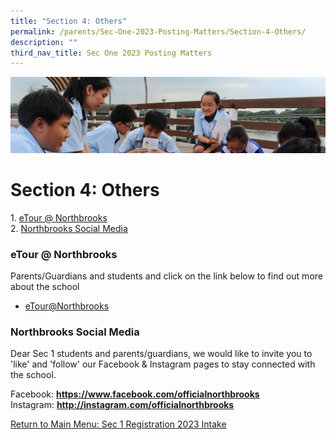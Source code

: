 ```yaml
---
title: "Section 4: Others"
permalink: /parents/Sec-One-2023-Posting-Matters/Section-4-Others/
description: ""
third_nav_title: Sec One 2023 Posting Matters
---
```

![](/images/Parentsbanner.jpg)

Section 4: Others
=================

1. [eTour @ Northbrooks](/parents/Sec-One-2023-Posting-Matters/Section-4-Others/)  
2. [Northbrooks Social Media](/parents/Sec-One-2023-Posting-Matters/Section-4-Others/)

### eTour @ Northbrooks

Parents/Guardians and students and click on the link below to find out more about the school 

*   [eTour@Northbrooks](/about-us/tour-at-northbrooks/)

### Northbrooks Social Media

Dear Sec 1 students and parents/guardians, we would like to invite you to 'like' and 'follow' our Facebook & Instagram pages to stay connected with the school.

  

Facebook: [<b>https://www.facebook.com/officialnorthbrooks</b>](https://www.facebook.com/officialnorthbrooks) <br>
Instagram: [<b>http://instagram.com/officialnorthbrooks</b>](http://instagram.com/officialnorthbrooks)


[Return to Main Menu: Sec 1 Registration 2023 Intake](/parents/Sec-One-2023-Posting-Matters/Sec-One-2023-Posting-Matters/)